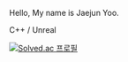 Hello, My name is Jaejun Yoo.

C++ / Unreal


[![Solved.ac
프로필](http://mazassumnida.wtf/api/generate_badge?boj=zoflqldks123)](https://solved.ac/zoflqldks123)
